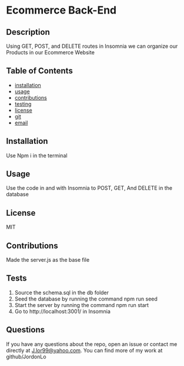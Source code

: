 # Ecommerce Back-End
  
  ## Description
  Using GET, POST, and DELETE routes in Insomnia we can organize our Products in our Ecommerce Website
  
  ## Table of Contents
  * [installation](#installation)
  * [usage](#usage)
  * [contributions](#contributions)
  * [testing](#testing)
  * [license](#license)
  * [git](#git)
  * [email](#email)
  
  ## Installation
  Use Npm i in the terminal
  
  ## Usage
  Use the code in and with Insomnia to POST, GET, And DELETE in the database

  ## License
  MIT

  ## Contributions
  Made the server.js as the base file

  ## Tests
  1. Source the schema.sql in the db folder
  2. Seed the database by running the command npm run seed
  3. Start the server by running the command npm run start
  4. Go to http://localhost:3001/ in Insomnia

  ## Questions
  If you have any questions about the repo, open an issue or contact me directly at J.lor99@yahoo.com. You can find more of my work at github/JordonLo